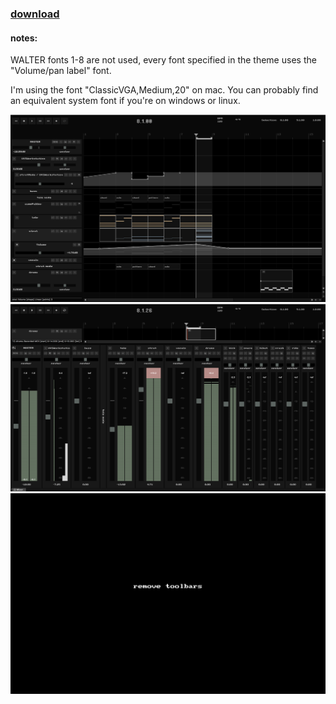 
### [download](https://github.com/benjohnson2001/DarkTerminal/raw/master/DarkTerminal.ReaperThemeZip)

#### notes:

WALTER fonts 1-8 are not used, every font specified in the theme uses the "Volume/pan label" font.

I'm using the font "ClassicVGA,Medium,20" on mac. You can probably find an equivalent system font if you're on windows or linux.

![tcp](tcp.png)
![mcp](mcp.png)
![remove toolbars](removeToolbars.gif)
